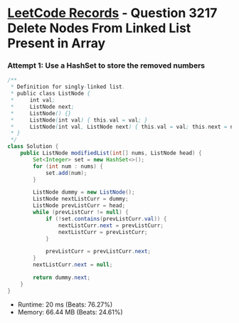 # [LeetCode Records](../../README.md) - Question 3217 Delete Nodes From Linked List Present in Array

### Attempt 1: Use a HashSet to store the removed numbers
```java
/**
 * Definition for singly-linked list.
 * public class ListNode {
 *     int val;
 *     ListNode next;
 *     ListNode() {}
 *     ListNode(int val) { this.val = val; }
 *     ListNode(int val, ListNode next) { this.val = val; this.next = next; }
 * }
 */
class Solution {
    public ListNode modifiedList(int[] nums, ListNode head) {
        Set<Integer> set = new HashSet<>();
        for (int num : nums) {
            set.add(num);
        }

        ListNode dummy = new ListNode();
        ListNode nextListCurr = dummy;
        ListNode prevListCurr = head;
        while (prevListCurr != null) {
            if (!set.contains(prevListCurr.val)) {
                nextListCurr.next = prevListCurr;
                nextListCurr = prevListCurr;
            }

            prevListCurr = prevListCurr.next;
        }
        nextListCurr.next = null;

        return dummy.next;
    }
}
```
- Runtime: 20 ms (Beats: 76.27%)
- Memory: 66.44 MB (Beats: 24.61%)

<br>
